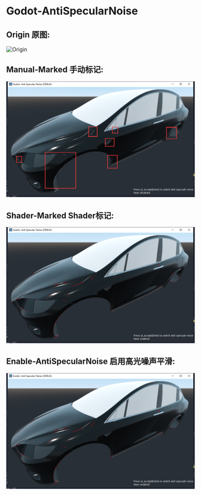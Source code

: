# Godot-AntiSpecularNoise
 
## Origin 原图:

![Origin](./Demo/origin.png)

## Manual-Marked 手动标记:

![Manual-Marked](./Demo/marked.png)

## Shader-Marked Shader标记:

![Shader-Marked](./Demo/debug_draw.png)

## Enable-AntiSpecularNoise 启用高光噪声平滑:

![Enable-AntiSpecularNoise](./Demo/debug_draw.png)
